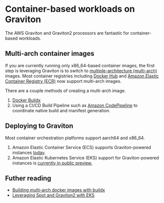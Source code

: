 # Container-based workloads on Graviton

The AWS Graviton and Graviton2 processors are fantastic for container-based workloads.

## Multi-arch container images
If you are currently running only x86_64-based container images, the first step is leveraging Graviton is to switch to [multiple-architecture (multi-arch)](https://www.docker.com/blog/multi-platform-docker-builds/) images. Most container registries including [Docker Hub](https://hub.docker.com) and [Amazon Elastic Container Registry (ECR)](https://aws.amazon.com/blogs/containers/introducing-multi-architecture-container-images-for-amazon-ecr/) now support multi-arch images.

There are a couple methods of creating a multi-arch image.

1. [Docker Buildx](https://github.com/docker/buildx#getting-started)
2. Using a CI/CD Build Pipeline such as [Amazon CodePipeline](https://github.com/aws-samples/aws-multiarch-container-build-pipeline) to coordinate native build and manifest generation.

## Deploying to Graviton

Most container orchestration platforms support aarch64 and x86_64. 

1. Amazon Elastic Container Service (ECS) supports Graviton-powered instances [today](https://docs.aws.amazon.com/AmazonECS/latest/developerguide/ecs-optimized_AMI.html#amazon-linux-2-(arm64)).
2. Amazon Elastic Kubernetes Service (EKS) support for Graviton-powered instances is [currently in public preview.](https://github.com/aws/containers-roadmap/blob/a1f4352f5dea6aad63360608c661bf7007c2e523/preview-programs/eks-arm-preview/README.md)


## Futher reading

* [Building multi-arch docker images with buildx](https://tech.smartling.com/building-multi-architecture-docker-images-on-arm-64-c3e6f8d78e1c)
* [Leveraging Spot and Graviton2 with EKS](https://spot.io/blog/eks-simplified-on-ec2-graviton2-instances/)
